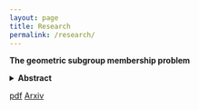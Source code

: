 ```yaml
---
layout: page
title: Research
permalink: /research/
---
```


__The geometric subgroup membership problem__

<details>
<summary><b>Abstract</b></summary>

  We show that every infinite graph which is locally finite and connected admits a translation-like action by Z such that the distance between a vertex v and v∗1 is uniformly bounded by 3. This action can be taken to be transitive if and only if the graph has one or two ends. This strenghens a theorem by Brandon Seward.
Our proof is constructive, and thus it can be made computable. More precisely, we show that a finitely generated group with decidable word problem admits a translation-like action by Z which is computable, and satisfies an extra condition which we call decidable orbit membership problem.
As an application we show that on any finitely generated infinite group with decidable word problem, effective subshifts attain all effectively closed Medvedev degrees. This extends a classification proved by Joseph Miller for Z^d, d≥1. 
  
</details>

[pdf](files/Paper_1.pdf) [Arxiv](https://arxiv.org/abs/2303.14820)
